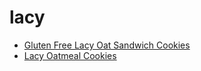 # lacy

 * [Gluten Free Lacy Oat Sandwich Cookies](../../index/g/gluten-free-lacy-oat-sandwich-cookies-51259010.json)
 * [Lacy Oatmeal Cookies](../../index/l/lacy-oatmeal-cookies.json)

